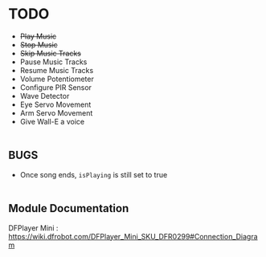 # TODO
- ~~Play Music~~
- ~~Stop Music~~
- ~~Skip Music Tracks~~
- Pause Music Tracks
- Resume Music Tracks
- Volume Potentiometer
- Configure PIR Sensor
- Wave Detector
- Eye Servo Movement
- Arm Servo Movement
- Give Wall-E a voice
<br></br>

## BUGS
- Once song ends, `isPlaying` is still set to true
<br></br>

## Module Documentation
DFPlayer Mini : https://wiki.dfrobot.com/DFPlayer_Mini_SKU_DFR0299#Connection_Diagram